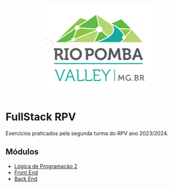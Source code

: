 <div align="center">
<img src="https://raw.githubusercontent.com/ThiagooSG/img/6abb4df3b2349bb1d0241f34ace0a4a9c09034f1/Rio-POmba-Valley.png"/>
</div>

# FullStack RPV

Exercícios praticados pela segunda turma do RPV ano 2023/2024.

## Módulos

- [Lógica de Programação 2](https://github.com/ThiagooSG/FullStack_RPV/blob/main/FullStack_RPV/logica_progamacao_2/README.md)
- [Front End](https://github.com/ThiagooSG/FullStack_RPV/tree/main/FullStack_RPV/front_end)
- [Back End](https://github.com/ThiagooSG/FullStack_RPV/tree/main/FullStack_RPV/back_end)
